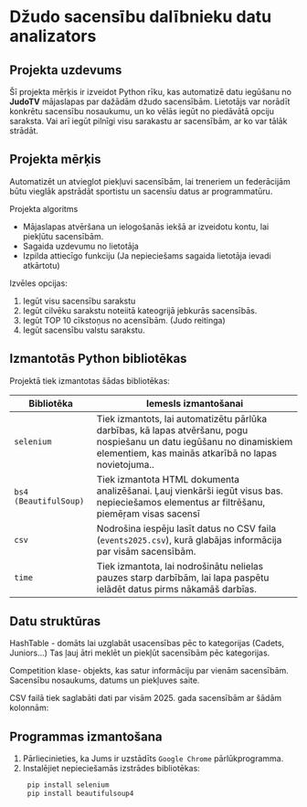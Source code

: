 # Džudo sacensību dalībnieku datu analizators

## Projekta uzdevums

Šī projekta mērķis ir izveidot Python rīku, kas automatizē datu iegūšanu no **JudoTV** mājaslapas par dažādām  džudo sacensībām. Lietotājs var norādīt konkrētu sacensību nosaukumu, un ko vēlās iegūt no piedāvātā opciju saraksta. Vai arī iegūt pilnīgi visu sarakastu ar sacensībām, ar ko var tālāk strādāt.

## Projekta mērķis

Automatizēt un atvieglot piekļuvi sacensībām, lai treneriem un federācijām būtu vieglāk apstrādāt sportistu un sacensīu datus ar programmatūru.

Projekta algoritms
- Mājaslapas atvēršana un ielogošanās iekšā ar izveidotu kontu, lai piekļūtu sacensībām.
- Sagaida uzdevumu no lietotāja
- Izpilda attiecīgo funkciju (Ja nepieciešams sagaida lietotāja ievadi atkārtotu)

Izvēles opcijas:

1. Iegūt visu sacensību sarakstu
2. Iegūt cilvēku sarakstu noteiitā kateogrijā jebkurās sacensībās.
3. Iegūt TOP 10 cīkstoņus no acensībām. (Judo reitinga)
4. Iegūt sacensību valstu sarakstu.

## Izmantotās Python bibliotēkas

Projektā tiek izmantotas šādas bibliotēkas:

| Bibliotēka       | Iemesls izmantošanai |
|------------------|----------------------|
| `selenium`       | Tiek izmantots, lai automatizētu pārlūka darbības, kā lapas atvēršanu, pogu nospiešanu un datu iegūšanu no dinamiskiem elementiem, kas mainās atkarībā no lapas novietojuma.. |
| `bs4 (BeautifulSoup)` | Tiek izmantota HTML dokumenta analizēšanai. Ļauj vienkārši iegūt visus bas. nepieciešamos elementus ar filtrēšanu, piemēŗam visas sacensī|
| `csv`            | Nodrošina iespēju lasīt datus no CSV faila (`events2025.csv`), kurā glabājas informācija par visām sacensībām. |
| `time`           | Tiek izmantota, lai nodrošinātu nelielas pauzes starp darbībām, lai lapa paspētu ielādēt datus pirms nākamāš darbīas. |

## Datu struktūras

HashTable - domāts lai uzglabāt usacensības pēc to kategorijas (Cadets, Juniors...) Tas ļauj ātri meklēt un piekļūt sacensībām pēc kategorijas.

Competition klase- objekts, kas satur informāciju par vienām sacensībām. Sacensību nosaukums, datums un piekļuves saite.

CSV failā tiek saglabāti dati par visām 2025. gada sacensībām ar šādām kolonnām:

## Programmas izmantošana

1. Pārliecinieties, ka Jums ir uzstādīts `Google Chrome` pārlūkprogramma.
2. Instalējiet nepieciešamās izstrādes bibliotēkas:
   ```bash
    pip install selenium 
    pip install beautifulsoup4

